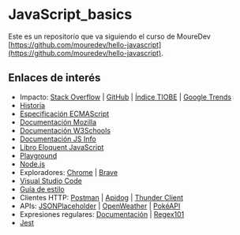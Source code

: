# JavaScript_basics

Este es un repositorio que va siguiendo el curso de MoureDev [https://github.com/mouredev/hello-javascript](https://github.com/mouredev/hello-javascript).


## Enlaces de interés

* Impacto: [Stack Overflow](https://survey.stackoverflow.co/2023/#most-popular-technologies-language) | [GitHub](https://github.blog/2023-11-08-the-state-of-open-source-and-ai/) | [Índice TIOBE](https://www.tiobe.com/tiobe-index/) | [Google Trends](https://trends.google.es/trends/explore?cat=5&date=today%205-y&q=%2Fm%2F02p97,%2Fm%2F05z1_,%2Fm%2F07sbkfb&hl=es)
* [Historia](https://es.wikipedia.org/wiki/JavaScript)
* [Especificación ECMAScript](https://tc39.es/ecma262/)
* [Documentación Mozilla](https://developer.mozilla.org/es/docs/Web/JavaScript)
* [Documentación W3Schools](https://www.w3schools.com/js/)
* [Documentación JS Info](https://es.javascript.info/)
* [Libro Eloquent JavaScript](https://eloquentjavascript.net/)
* [Playground](https://runjs.app/play)
* [Node.js](https://nodejs.org)
* Exploradores: [Chrome](https://www.google.com/intl/es_es/chrome/) | [Brave](https://brave.com/download/)
* [Visual Studio Code](https://code.visualstudio.com/)
* [Guía de estilo](https://google.github.io/styleguide/jsguide.html)
* Clientes HTTP: [Postman](https://postman.com) | [Apidog](https://apidog.com) | [Thunder Client](https://thunderclient.com)
* APIs: [JSONPlaceholder](https://jsonplaceholder.typicode.com) | [OpenWeather](https://openweathermap.org) | [PokéAPI](https://pokeapi.co)
* Expresiones regulares: [Documentación](https://developer.mozilla.org/es/docs/Web/JavaScript/Guide/Regular_expressions/Cheatsheet
) | [Regex101](https://regex101.com/)
* [Jest](https://jestjs.io/)